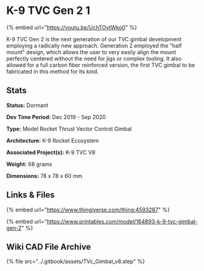 # K-9 TVC Gen 2 1

{% embed url="https://youtu.be/UchTOytWko0" %}

K-9 TVC Gen 2 is the next generation of our TVC gimbal development employing a radically new approach. Generation 2 employed the "half mount" design, which allows the user to very easily align the mount perfectly centered without the need for jigs or complex tooling. It also allowed for a full carbon fiber reinforced version, the first TVC gimbal to be fabricated in this method for its kind.&#x20;

## Stats

**Status:** Dormant

**Dev Time Period:** Dec 2019 - Sep 2020

**Type:** Model Rocket Thrust Vector Control Gimbal

**Architecture:** K-9 Rocket Ecosystem

**Associated Project(s):** K-9 TVC V8

**Weight:** 68 grams

**Dimensions:** 78 x 78 x 60 mm

## Links & Files

{% embed url="https://www.thingiverse.com/thing:4593287" %}

{% embed url="https://www.printables.com/model/164893-k-9-tvc-gimbal-gen-2" %}

## Wiki CAD File Archive

{% file src="../.gitbook/assets/TVc_Gimbal_v8.step" %}
